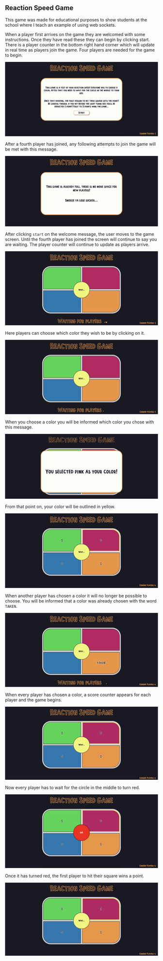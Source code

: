 ## Reaction Speed Game

This game was made for educational purposes to show students at the school where I teach an example of using web sockets. 

When a player first arrives on the game they are welcomed with some instructions. Once they have read these they can begin by clicking start. There is a player counter in the bottom right hand corner which will update in real time as players join the game. Four players are needed for the game to begin.

![Welcome Screen](/assets/md-images/1.png)

After a fourth player has joined, any following attempts to join the game will be met with this message.

![No More Room](/assets/md-images/3.png)

After clicking `start` on the welcome message, the user moves to the game screen. Until the fourth player has joined the screen will continue to say you are waiting. The player counter will continue to update as players arrive.

![Waiting](/assets/md-images/4.png)

Here players can choose which color they wish to be by clicking on it.

![Game Screen](/assets/md-images/2.png)

When you choose a color you will be informed which color you chose with this message.

![Chosen Color](/assets/md-images/7.jpeg)

From that point on, your color will be outlined in yellow.

![Outlined Color](/assets/md-images/5.png)

When another player has chosen a color it will no longer be possible to choose. You will be informed that a color was already chosen with the word `TAKEN`.

![Taken](/assets/md-images/6.png)

When every player has chosen a color, a score counter appears for each player and the game begins.

![Game Begin](/assets/md-images/8.jpeg)

Now every player has to wait for the circle in the middle to turn red.

![Red Circle](/assets/md-images/9.jpeg)

Once it has turned red, the first player to hit their square wins a point.

![Point Win](/assets/md-images/10.jpeg)

